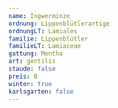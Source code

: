 ```yaml
---
name: Ingwerminze
ordnung: Lippenblütlerartige
ordnungLT: Lamiales
familie: Lippenblütler
familieLT: Lamiaceae
gattung: Mentha
art: gentilis
staude: false
preis: B
winter: true
karlsgarten: false
---
```

